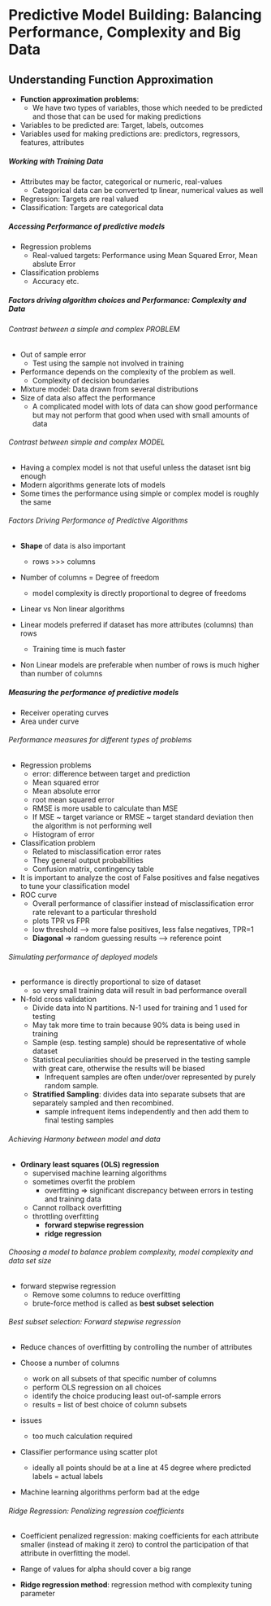 # Predictive Model Building: Balancing Performance, Complexity and Big Data
## Understanding Function Approximation
* **Function approximation problems**: 
    * We have two types of variables, those which needed to be predicted and 
    those that can be used for making predictions
* Variables to be predicted are: Target, labels, outcomes
* Variables used for making predictions are: predictors, regressors, 
features, attributes
    
##### Working with Training Data
* Attributes may be factor, categorical  or numeric, real-values
    * Categorical data can be converted tp linear, numerical values as well
* Regression: Targets are real valued
* Classification: Targets are categorical data
##### Accessing Performance of predictive models
* Regression problems
    * Real-valued targets: Performance using Mean Squared Error, Mean abslute 
    Error
* Classification problems
    * Accuracy etc.

##### Factors driving algorithm choices and Performance: Complexity and Data
###### Contrast between a simple and complex PROBLEM
* Out of sample error
    * Test using the sample not involved in training
* Performance depends on the complexity of the problem as well.
    * Complexity of decision boundaries
* Mixture model: Data drawn from several distributions
* Size of data also affect the performance
    * A complicated model with lots of data can show good performance but may
     not perform that good when used with small amounts of data
###### Contrast between simple and complex MODEL
* Having a complex model is not that useful unless the dataset isnt big enough
* Modern algorithms generate lots of models 
* Some times the performance using simple or complex model is roughly the same 


###### Factors Driving Performance of Predictive Algorithms
* **Shape** of data is also important
    * rows >>> columns
* Number of columns = Degree of freedom
    * model complexity is directly proportional to degree of freedoms
    
* Linear vs Non linear algorithms
* Linear models preferred if dataset has more attributes (columns) than rows
    * Training time is much faster
* Non Linear models are preferable when number of rows is much higher than 
number of columns 

##### Measuring the performance of predictive models
* Receiver operating curves
* Area under curve
###### Performance measures for different types of problems
* Regression problems 
    * error: difference between target and prediction
    * Mean squared error
    * Mean absolute error
    * root mean squared error
    * RMSE is more usable to calculate than MSE 
    * If MSE ~ target variance or RMSE ~ target standard deviation then the 
    algorithm is not performing well
    * Histogram of error
* Classification problem
    * Related to misclassification error rates
    * They general output probabilities
    * Confusion matrix, contingency table
* It is important to analyze the cost of False positives and false negatives 
to tune your classification model
* ROC curve
    * Overall performance of classifier instead of misclassification error 
    rate relevant to a particular threshold
    * plots TPR vs FPR
    * low threshold --> more false positives, less false negatives, TPR=1
    * **Diagonal** => random guessing results --> reference point
    
###### Simulating performance of deployed models
* performance is directly proportional to size of dataset
    * so very small training data will result in bad performance overall
* N-fold cross validation
    * Divide data into N partitions. N-1 used for training and 1 used for 
    testing
    * May tak more time to train because 90% data is being used in training
    * Sample (esp. testing sample) should be representative of whole dataset
    * Statistical peculiarities should be preserved in the testing sample 
    with great care, otherwise the results will be biased
        * Infrequent samples are often under/over represented by purely 
        random sample.
    * **Stratified Sampling**: divides data into separate subsets that are 
    separately sampled and then recombined.
        * sample infrequent items independently and then add them to final 
        testing samples
    
###### Achieving Harmony between model and data
* **Ordinary least squares (OLS) regression**
    * supervised machine learning algorithms
    * sometimes overfit the problem
        * overfitting => significant discrepancy between errors in testing 
        and training data
    * Cannot rollback overfitting
    * throttling overfitting
        * __forward stepwise regression__
        * __ridge regression__
    
###### Choosing a model to balance problem complexity, model complexity and data set size
* forward stepwise regression
    * Remove some columns to reduce overfitting 
    * brute-force method is called as __best subset selection__
    
###### Best subset selection: Forward stepwise regression
* Reduce chances of overfitting by controlling the number of attributes
* Choose a number of columns 
    * work on all subsets of that specific number of columns
    * perform OLS regression on all choices
    * identify the choice producing least out-of-sample errors
    * results = list of best choice of column subsets
* issues
    * too much calculation required

* Classifier performance using scatter plot
    * ideally all points should be at a line at 45 degree where predicted 
    labels = actual labels
* Machine learning algorithms perform bad at the edge

###### Ridge Regression: Penalizing regression coefficients
* Coefficient penalized regression: making coefficients for each attribute 
smaller (instead of making it zero) to control the participation of that 
attribute in overfitting the model.
* Range of values for alpha should cover a big range

* **Ridge regression method**: regression method with complexity tuning 
parameter
 
